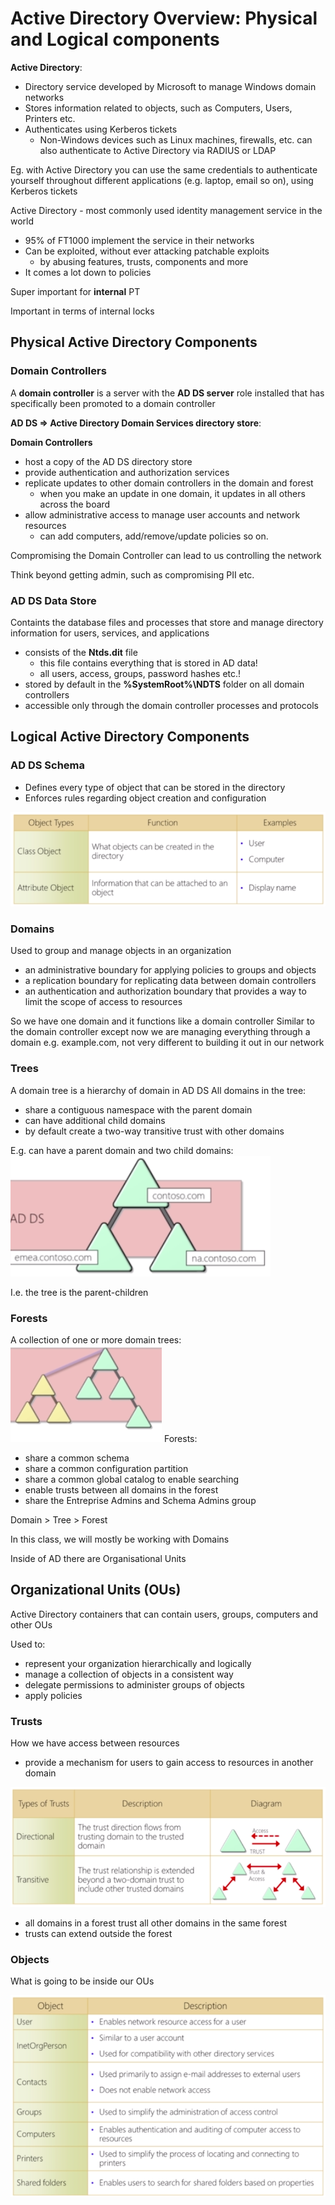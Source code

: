 # Active Directory Overview: Physical and Logical components

**Active Directory**:
- Directory service developed by Microsoft to manage Windows domain networks 
- Stores information related to objects, such as Computers, Users, Printers etc.
- Authenticates using Kerberos tickets
	- Non-Windows devices such as Linux machines, firewalls, etc. can also authenticate to Active Directory via RADIUS or LDAP

Eg. with Active Directory you can use the same credentials to authenticate yourself throughout different applications (e.g. laptop, email so on), using Kerberos tickets

Active Directory - most commonly used identity management service in the world 
- 95% of FT1000 implement the service in their networks 
- Can be exploited, without ever attacking patchable exploits
	- by abusing features, trusts, components and more 
- It comes a lot down to policies

Super important for **internal** PT

Important in terms of internal locks

## Physical Active Directory Components 

### Domain Controllers
A **domain controller** is a server with the **AD DS server** role installed that has specifically been promoted to a domain controller

**AD DS => Active Directory Domain Services directory store**:

**Domain Controllers**
- host a copy of the AD DS directory store 
- provide authentication and authorization services
- replicate updates to other domain controllers in the domain and forest
	- when you make an update in one domain, it updates in all others across the board
- allow administrative access to manage user accounts and network resources
	- can add computers, add/remove/update policies so on. 

Compromising the Domain Controller can lead to us controlling the network 

Think beyond getting admin, such as compromising PII etc. 

### AD DS Data Store
Containts the database files and processes that store and manage directory information for users, services, and applications 
- consists of the **Ntds.dit** file
	- this file contains everything that is stored in AD data!
	- all users, access, groups, password hashes etc.!
- stored by default in the **%SystemRoot%\NDTS** folder on all domain controllers 
- accessible only through the domain controller processes and protocols 

## Logical Active Directory Components
### AD DS Schema
- Defines every type of object that can be stored in the directory 
- Enforces rules regarding object creation and configuration 

![](https://github.com/Cyberd0xed/practical-ethical-hacking/blob/main/resources/6e5e6eeac88c415d9e57a09860a266b8.png?raw=true)

### Domains
Used to group and manage objects in an organization 
- an administrative boundary for applying policies to groups and objects 
- a replication boundary for replicating data between domain controllers 
- an authentication and authorization boundary that provides a way to limit the scope of access to resources

So we have one domain and it functions like a domain controller 
Similar to the domain controller except now we are managing everything through a domain  e.g. example.com, not very different to building it out in our network 

### Trees
A domain tree is a hierarchy of domain in AD DS
All domains in the tree:
- share a contiguous namespace with the parent domain 
- can have additional child domains 
- by default create a two-way transitive trust with other domains 

E.g. can have a parent domain and two child domains:
![](https://github.com/Cyberd0xed/practical-ethical-hacking/blob/main/resources/cfde4d5d593640898c83c44b18a8b33a.png?raw=true)

I.e. the tree is the parent-children 

### Forests 
A collection of one or more domain trees:
![](https://github.com/Cyberd0xed/practical-ethical-hacking/blob/main/resources/0363d929df6f42929eb58540689c48bb.png?raw=true)
Forests:
- share a common schema
- share a common configuration partition 
- share a common global catalog to enable searching 
- enable trusts between all domains in the forest 
- share the Entreprise Admins and Schema Admins group

Domain > Tree > Forest

In this class, we will mostly be working with Domains

Inside of AD there are Organisational Units 

## Organizational Units (OUs) 
Active Directory containers that can contain users, groups, computers and other OUs

Used to:
- represent your organization hierarchically and logically 
- manage a collection of objects in a consistent way 
- delegate permissions to administer groups of objects
- apply policies 

### Trusts
How we have access between resources
- provide a mechanism for users to gain access to resources in another domain 

![](https://github.com/Cyberd0xed/practical-ethical-hacking/blob/main/resources/a808fb904a92492dbb612676c44a3716.png?raw=true)

- all domains in a forest trust all other domains in the same forest
- trusts can extend outside the forest 

### Objects
What is going to be inside our OUs

![](https://github.com/Cyberd0xed/practical-ethical-hacking/blob/main/resources/7a3a921d49654921a373c8ff9b552a4d.png?raw=true)

